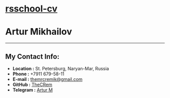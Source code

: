 # [rsschool-cv](https://TheCRem.github.io/rsschool-cv/cv)

# Artur Mikhailov

***

## My Contact Info:

* **Location :** St. Petersburg, Naryan-Mar, Russia
* **Phone :** +7911  679-58-11
* **E-mail :** <themrcremik@gmail.com>
* **GitHub :** [TheCRem](https://github.com/TheCRem)
* **Telegram :** [Artur M](https://t.me/TheCRem)
  
